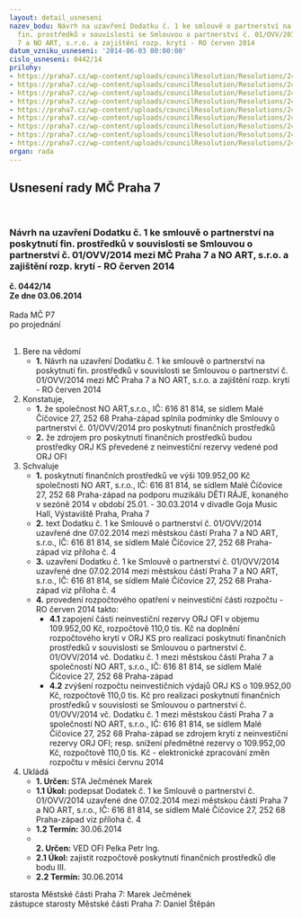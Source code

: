 ```yaml
---
layout: detail_usneseni
nazev_bodu: Návrh na uzavření Dodatku č. 1 ke smlouvě o partnerství na poskytnutí
  fin. prostředků v souvislosti se Smlouvou o partnerství č. 01/OVV/2014 mezi MČ Praha
  7 a NO ART, s.r.o. a zajištění rozp. krytí - RO červen 2014
datum_vzniku_usneseni: '2014-06-03 00:00:00'
cislo_usneseni: 0442/14
prilohy:
- https://praha7.cz/wp-content/uploads/councilResolution/Resolutions/24939/29-14-no__art_-_d%c4%9bti_r%c3%a1je_2014_i_polol.pdf
- https://praha7.cz/wp-content/uploads/councilResolution/Resolutions/24939/29-14-no_art_i_polol_2014.pdf
- https://praha7.cz/wp-content/uploads/councilResolution/Resolutions/24939/29-14-no_art_i_polol_2014_2.pdf
- https://praha7.cz/wp-content/uploads/councilResolution/Resolutions/24939/29-14-dodatek_c1_no_art_deti_raje_i_pol_2014.doc
- https://praha7.cz/wp-content/uploads/councilResolution/Resolutions/24939/29-14-smlouva_o_partnerstv%c3%ad_no_art_deti_raje.pdf
- https://praha7.cz/wp-content/uploads/councilResolution/Resolutions/24939/29-14-or_no_art_2014.pdf
- https://praha7.cz/wp-content/uploads/councilResolution/Resolutions/24939/29-14-dph_no_art_2014.pdf
- https://praha7.cz/wp-content/uploads/councilResolution/Resolutions/24939/29-14-usneseni_r_no_art_partnerstvi_2014.doc
- https://praha7.cz/wp-content/uploads/councilResolution/Resolutions/24939/29-14-usneseni_zmc_073_k_materialu.doc
organ: rada
---
```

<div id="ucUsn_pList" class="usn">
	<span><h2>Usnesení rady MČ Praha 7 </h2>
<br></span><div class="standBody">
<span><h3>Návrh na uzavření Dodatku č. 1 ke smlouvě o partnerství na poskytnutí fin. prostředků v souvislosti se Smlouvou o partnerství č. 01/OVV/2014 mezi MČ Praha 7 a NO ART, s.r.o. a zajištění rozp. krytí - RO červen 2014</h3></span><div class="center">
		<strong>č. 0442/14</strong><br>
	</div>
<div class="center">
		<strong>Ze dne 03.06.2014</strong><br><br>
	</div>Rada MČ P7<br> po projednání<br><br><ol>
<li>Bere na vědomí<ul><li>
<strong>1.</strong> Návrh na uzavření Dodatku č. 1 ke smlouvě o partnerství na poskytnutí fin. prostředků v souvislosti se Smlouvou o partnerství č. 01/OVV/2014 mezi MČ Praha 7 a NO ART, s.r.o. a zajištění rozp. krytí - RO červen 2014</li></ul>
</li>
<li>Konstatuje,<ul>
<li>
<strong>1.</strong> že společnost NO ART,s.r.o., IČ: 616 81 814, se sídlem Malé Číčovice 27, 252 68 Praha-západ splnila podmínky dle Smlouvy o partnerství č. 01/OVV/2014 pro poskytnutí finančních prostředků</li>
<li>
<strong>2.</strong> že zdrojem pro poskytnutí finančních prostředků budou prostředky ORJ KS převedené z neinvestiční rezervy vedené pod ORJ OFI</li>
</ul>
</li>
<li>Schvaluje<ul>
<li>
<strong>1.</strong> poskytnutí finančních prostředků ve výši 109.952,00 Kč společnosti NO ART, s.r.o., IČ: 616 81 814, se sídlem Malé Číčovice 27, 252 68 Praha-západ na podporu muzikálu DĚTI RÁJE, konaného v sezóně 2014 v období 25.01. - 30.03.2014 v divadle Goja Music Hall, Výstaviště Praha, Praha 7</li>
<li>
<strong>2.</strong> text Dodatku č. 1 ke Smlouvě o partnerství č. 01/OVV/2014 uzavřené dne 07.02.2014 mezi městskou částí Praha 7 a NO ART, s.r.o., IČ: 616 81 814, se sídlem Malé Číčovice 27, 252 68 Praha-západ viz příloha č. 4</li>
<li>
<strong>3.</strong> uzavření Dodatku č. 1 ke Smlouvě o partnerství č. 01/OVV/2014 uzavřené dne 07.02.2014 mezi městskou částí Praha 7 a NO ART, s.r.o., IČ: 616 81 814, se sídlem Malé Číčovice 27, 252 68 Praha-západ viz příloha č. 4</li>
<li>
<strong>4.</strong> provedení rozpočtového opatření v neinvestiční části rozpočtu - RO červen 2014 takto:<ul>
<li>
<strong>4.1</strong> zapojení části neinvestiční rezervy ORJ OFI v objemu 109.952,00 Kč, rozpočtově 110,0 tis. Kč na doplnění rozpočtového krytí v ORJ KS pro realizaci poskytnutí finančních prostředků v souvislosti se Smlouvou o partnerství č. 01/OVV/2014 vč. Dodatku č. 1 mezi městskou částí Praha 7 a společností NO ART, s.r.o., IČ: 616 81 814, se sídlem Malé Číčovice 27, 252 68 Praha-západ</li>
<li>
<strong>4.2</strong> zvýšení rozpočtu neinvestičních výdajů ORJ KS o 109.952,00 Kč, rozpočtově 110,0 tis. Kč pro realizaci poskytnutí finančních prostředků v souvislosti se Smlouvou o partnerství č. 01/OVV/2014 vč. Dodatku č. 1 mezi městskou částí Praha 7 a společností NO ART, s.r.o., IČ: 616 81 814, se sídlem Malé Číčovice 27, 252 68 Praha-západ se zdrojem krytí z neinvestiční rezervy ORJ OFI; resp. snížení předmětné rezervy o 109.952,00 Kč, rozpočtově 110,0 tis. Kč - elektronické zpracování změn rozpočtu v měsíci červnu 2014</li>
</ul>
</li>
</ul>
</li>
<li>Ukládá<ul>
<li>
<strong>1. Určen: </strong>STA Ječmének Marek</li>
<li>
<strong>1.1 Úkol: </strong>podepsat Dodatek č. 1 ke Smlouvě o partnerství č. 01/OVV/2014 uzavřené dne 07.02.2014 mezi městskou částí Praha 7 a NO ART, s.r.o., IČ: 616 81 814, se sídlem Malé Číčovice 27, 252 68 Praha-západ viz příloha č. 4</li>
<li>
<strong>1.2 Termín: </strong>30.06.2014</li>
<li>
<strong><br>2. Určen: </strong>VED OFI Pelka Petr Ing.</li>
<li>
<strong>2.1 Úkol: </strong>zajistit rozpočtově poskytnutí finančních prostředků dle bodu III.</li>
<li>
<strong>2.2 Termín: </strong>30.06.2014</li>
</ul>
</li>
</ol>starosta Městské části Praha 7: Marek Ječmének<br>zástupce starosty Městské části Praha 7: Daniel Štěpán 
</div>
</div>